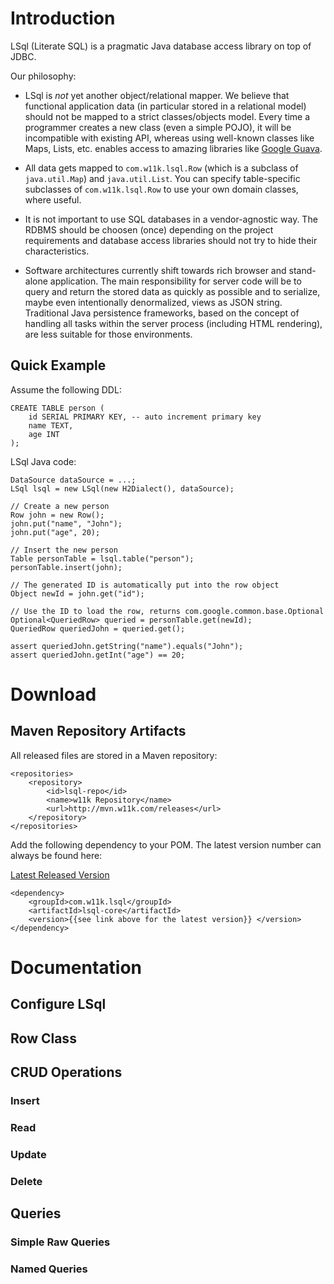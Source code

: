 

# Introduction

LSql (Literate SQL) is a pragmatic Java database access library on top of JDBC.

Our philosophy:

* LSql is *not* yet another object/relational mapper. We believe that functional application data (in particular stored in a relational model) should not be mapped to a strict classes/objects model. Every time a programmer creates a new class (even a simple POJO), it will be incompatible with existing API, whereas using well-known classes like Maps, Lists, etc. enables access to amazing libraries like [Google Guava](http://code.google.com/p/guava-libraries/wiki/CollectionUtilitiesExplained).

* All data gets mapped to `com.w11k.lsql.Row` (which is a subclass of `java.util.Map`) and `java.util.List`. You can specify table-specific subclasses of `com.w11k.lsql.Row` to use your own domain classes, where useful.   

* It is not important to use SQL databases in a vendor-agnostic way. The RDBMS should be choosen (once) depending on the project requirements and database access libraries should not try to hide their characteristics.

* Software architectures currently shift towards rich browser and stand-alone application. The main responsibility for server code will be to query and return the stored data as quickly as possible and to serialize, maybe even intentionally denormalized, views as JSON string. Traditional Java persistence frameworks, based on the concept of handling all tasks within the server process (including HTML rendering), are less suitable for those environments.

## Quick Example

Assume the following DDL:

```{.language-sql}
CREATE TABLE person (
    id SERIAL PRIMARY KEY, -- auto increment primary key
    name TEXT,
    age INT
);
```

LSql Java code:

```{.language-java}
DataSource dataSource = ...;
LSql lsql = new LSql(new H2Dialect(), dataSource);

// Create a new person
Row john = new Row();
john.put("name", "John");
john.put("age", 20);

// Insert the new person
Table personTable = lsql.table("person");
personTable.insert(john);

// The generated ID is automatically put into the row object
Object newId = john.get("id");

// Use the ID to load the row, returns com.google.common.base.Optional
Optional<QueriedRow> queried = personTable.get(newId);
QueriedRow queriedJohn = queried.get();

assert queriedJohn.getString("name").equals("John");
assert queriedJohn.getInt("age") == 20;
```

# Download

## Maven Repository Artifacts

All released files are stored in a Maven repository:

```{.language-xml}
<repositories>
    <repository>
        <id>lsql-repo</id>
        <name>w11k Repository</name>
        <url>http://mvn.w11k.com/releases</url>
    </repository>
</repositories>
```

Add the following dependency to your POM. The latest version number can always
be found here:

[Latest Released Version](https://raw.github.com/weiglewilczek/lsql/master/LATEST_RELEASED_VERSION)

```{.language-xml}
<dependency>
    <groupId>com.w11k.lsql</groupId>
    <artifactId>lsql-core</artifactId>
    <version>{{see link above for the latest version}} </version>
</dependency>
```

# Documentation

## Configure LSql

## Row Class

## CRUD Operations

### Insert

### Read

### Update

### Delete

## Queries

### Simple Raw Queries

### Named Queries

###

